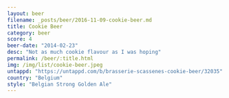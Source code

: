 ```yaml
---
layout: beer
filename: _posts/beer/2016-11-09-cookie-beer.md
title: Cookie Beer
category: beer
score: 4
beer-date: "2014-02-23"
desc: "Not as much cookie flavour as I was hoping"
permalink: /beer/:title.html
img: /img/list/cookie-beer.jpeg
untappd: "https://untappd.com/b/brasserie-scassenes-cookie-beer/32035"
country: "Belgium"
style: "Belgian Strong Golden Ale"
---
```

